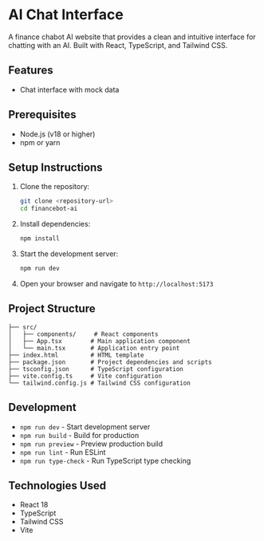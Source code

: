 # AI Chat Interface

A finance chabot AI website that provides a clean and intuitive interface for chatting with an AI. Built with React, TypeScript, and Tailwind CSS.

## Features

- Chat interface with mock data

## Prerequisites

- Node.js (v18 or higher)
- npm or yarn

## Setup Instructions

1. Clone the repository:
   ```bash
   git clone <repository-url>
   cd financebot-ai
   ```

2. Install dependencies:
   ```bash
   npm install
   ```
   
3. Start the development server:
   ```bash
   npm run dev
   ```
   
4. Open your browser and navigate to `http://localhost:5173`

## Project Structure

```
├── src/
│   ├── components/     # React components
│   ├── App.tsx        # Main application component
│   └── main.tsx       # Application entry point
├── index.html         # HTML template
├── package.json       # Project dependencies and scripts
├── tsconfig.json      # TypeScript configuration
├── vite.config.ts     # Vite configuration
└── tailwind.config.js # Tailwind CSS configuration
```

## Development

- `npm run dev` - Start development server
- `npm run build` - Build for production
- `npm run preview` - Preview production build
- `npm run lint` - Run ESLint
- `npm run type-check` - Run TypeScript type checking

## Technologies Used

- React 18
- TypeScript
- Tailwind CSS
- Vite
